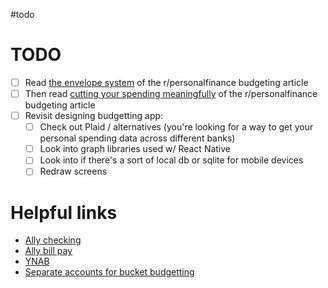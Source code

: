 #todo

# TODO 
- [ ] Read [the envelope system](https://www.reddit.com/r/personalfinance/wiki/budgeting#wiki_the_envelope_system) of the r/personalfinance budgeting article
- [ ] Then read [cutting your spending meaningfully](https://www.reddit.com/r/personalfinance/wiki/budgeting#wiki_cutting_your_spending_meaningfully ) of the r/personalfinance budgeting article
- [ ] Revisit designing budgetting app:
	- [ ] Check out Plaid / alternatives (you're looking for a way to get your personal spending data across different banks)
	- [ ] Look into graph libraries used w/ React Native
	- [ ] Look into if there's a sort of local db or sqlite for mobile devices
	- [ ] Redraw screens 

# Helpful links
- [Ally checking](https://www.ally.com/bank/interest-checking-account/)
- [Ally bill pay](https://www.ally.com/help/bank/bill-pay.html)
- [YNAB](https://www.youneedabudget.com/features/)
- [Separate accounts for bucket budgetting](https://lifehacker.com/use-separate-accounts-for-simple-bucket-budgeting-5816641)